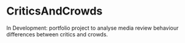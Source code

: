 # CriticsAndCrowds
In Development: portfolio project to analyse media review behaviour differences between critics and crowds.

